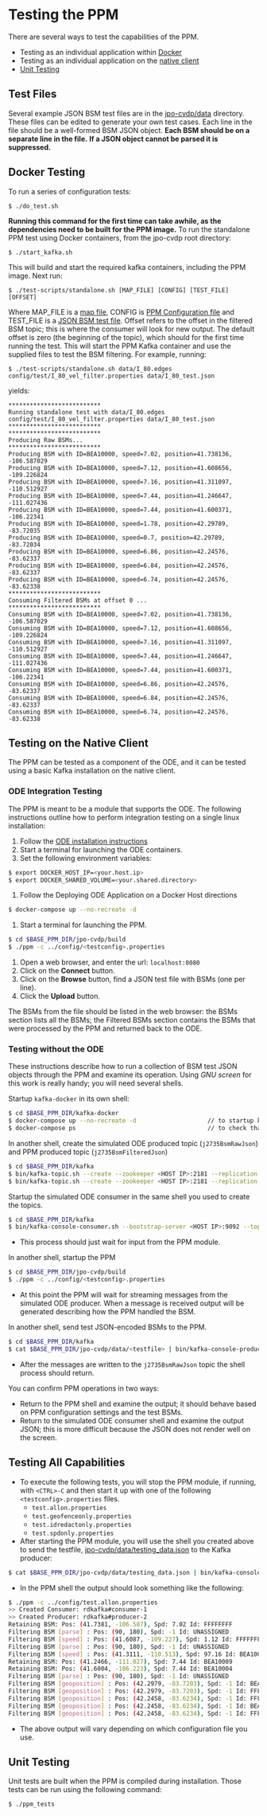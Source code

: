 # Testing the PPM

There are several ways to test the capabilities of the PPM.

- Testing as an individual application within [Docker](#docker-testing)
- Testing as an individual application on the [native client](#testing-on-the-native-client)
- [Unit Testing](#unit-testing)

## Test Files

Several example JSON BSM test files are in the [jpo-cvdp/data](../data) directory.  These files can be edited to generate
your own test cases. Each line in the file should be a well-formed BSM JSON
object. **Each BSM should be on a separate line in the file.** **If a JSON object cannot be parsed it is suppressed.**

## Docker Testing

To run a series of configuration tests:

    $ ./do_test.sh

**Running this command for the first time can take awhile, as the dependencies need to be built for the PPM image.**
To run the standalone PPM test using Docker containers, from the jpo-cvdp root directory:

    $ ./start_kafka.sh

This will build and start the required kafka containers, including the PPM image.
Next run:

    $ ./test-scripts/standalone.sh [MAP_FILE] [CONFIG] [TEST_FILE] [OFFSET]

Where MAP_FILE is a [map file](configuration.md#map-file), CONFIG is [PPM Configuration file](configuration.md) and TEST_FILE is a [JSON BSM test file](#test-files). Offset refers to the offset in the filtered BSM topic; this is where the consumer will look for new output. The default offset is zero (the beginning of the topic), which should for the first time running the test. This will start the PPM Kafka container and use the supplied files to test the BSM filtering. For example, running:

    $ ./test-scripts/standalone.sh data/I_80.edges config/test/I_80_vel_filter.properties data/I_80_test.json

yields:

```
**************************
Running standalone test with data/I_80.edges config/test/I_80_vel_filter.properties data/I_80_test.json
**************************
**************************
Producing Raw BSMs...
**************************
Producing BSM with ID=BEA10000, speed=7.02, position=41.738136, -106.587029
Producing BSM with ID=BEA10000, speed=7.12, position=41.608656, -109.226824
Producing BSM with ID=BEA10000, speed=7.16, position=41.311097, -110.512927
Producing BSM with ID=BEA10000, speed=7.44, position=41.246647, -111.027436
Producing BSM with ID=BEA10000, speed=7.44, position=41.600371, -106.22341
Producing BSM with ID=BEA10000, speed=1.78, position=42.29789, -83.72035
Producing BSM with ID=BEA10000, speed=0.7, position=42.29789, -83.72034
Producing BSM with ID=BEA10000, speed=6.86, position=42.24576, -83.62337
Producing BSM with ID=BEA10000, speed=6.84, position=42.24576, -83.62337
Producing BSM with ID=BEA10000, speed=6.74, position=42.24576, -83.62338
**************************
Consuming Filtered BSMs at offset 0 ...
**************************
Consuming BSM with ID=BEA10000, speed=7.02, position=41.738136, -106.587029
Consuming BSM with ID=BEA10000, speed=7.12, position=41.608656, -109.226824
Consuming BSM with ID=BEA10000, speed=7.16, position=41.311097, -110.512927
Consuming BSM with ID=BEA10000, speed=7.44, position=41.246647, -111.027436
Consuming BSM with ID=BEA10000, speed=7.44, position=41.600371, -106.22341
Consuming BSM with ID=BEA10000, speed=6.86, position=42.24576, -83.62337
Consuming BSM with ID=BEA10000, speed=6.84, position=42.24576, -83.62337
Consuming BSM with ID=BEA10000, speed=6.74, position=42.24576, -83.62338
```

## Testing on the Native Client

The PPM can be tested as a component of the ODE, and it can be tested using a basic Kafka installation on the native
client.

### ODE Integration Testing

The PPM is meant to be a module that supports the ODE.  The following instructions outline how to perform integration
testing on a single linux installation:

1. Follow the [ODE installation instructions](https://github.com/usdot-jpo-ode/jpo-ode#documentation)
1. Start a terminal for launching the ODE containers.
1. Set the following environment variables:

```bash
$ export DOCKER_HOST_IP=<your.host.ip>
$ export DOCKER_SHARED_VOLUME=<your.shared.directory>
```

1. Follow the Deploying ODE Application on a Docker Host directions

```bash
$ docker-compose up --no-recreate -d
```

1. Start a terminal for launching the PPM.

```bash
$ cd $BASE_PPM_DIR/jpo-cvdp/build
$ ./ppm -c ../config/<testconfig>.properties
```
1. Open a web browser, and enter the url: `localhost:8080`
1. Click on the **Connect** button.
1. Click on the **Browse** button, find a JSON test file with BSMs (one per line).
1. Click the **Upload** button.

The BSMs from the file should be listed in the web browser: the BSMs section
lists all the BSMs; the Filtered BSMs section contains the BSMs that were
processed by the PPM and returned back to the ODE.

### Testing without the ODE

These instructions describe how to run a collection of BSM test JSON objects through the PPM and examine its operation.
Using *GNU screen* for this work is really handy; you will need several shells.

Startup `kafka-docker` in its own shell:

```bash
$ cd $BASE_PPM_DIR/kafka-docker
$ docker-compose up --no-recreate -d                    // to startup kafka and zookeeper containers
$ docker-compose ps                                     // to check that they are running.
```

In another shell, create the simulated ODE produced topic (`j2735BsmRawJson`) and PPM produced topic (`j2735BsmFilteredJson`)

```bash
$ cd $BASE_PPM_DIR/kafka
$ bin/kafka-topic.sh --create --zookeeper <HOST IP>:2181 --replication-factor 1 --partitions 1 --topic j2735BsmRawJson
$ bin/kafka-topic.sh --create --zookeeper <HOST IP>:2181 --replication-factor 1 --partitions 1 --topic j2735BsmFilteredJson
```

Startup the simulated ODE consumer in the same shell you used to create the topics.

```bash
$ cd $BASE_PPM_DIR/kafka                                
$ bin/kafka-console-consumer.sh --bootstrap-server <HOST IP>:9092 --topic j2735BsmFilteredJson
```

- This process should just wait for input from the PPM module.

In another shell, startup the PPM

```bash
$ cd $BASE_PPM_DIR/jpo-cvdp/build
$ ./ppm -c ../config/<testconfig>.properties
```

- At this point the PPM will wait for streaming messages from the simulated ODE
  producer.  When a message is received output will be generated describing how
  the PPM handled the BSM.

In another shell, send test JSON-encoded BSMs to the PPM.

```bash
$ cd $BASE_PPM_DIR/kafka                                
$ cat $BASE_PPM_DIR/jpo-cvdp/data/<testfile> | bin/kafka-console-producer.sh --broker-list <HOST IP>:9092 --topic j2735BsmRawJson
```

- After the messages are written to the `j2735BsmRawJson` topic the shell process should return.

You can confirm PPM operations in two ways:

- Return to the PPM shell and examine the output; it should behave based on PPM configuration settings and the test BSMs.
- Return to the simulated ODE consumer shell and examine the output JSON; this is more difficult because the JSON does not render well on the screen.

## Testing All Capabilities

- To execute the following tests, you will stop the PPM module, if running, with `<CTRL>-C` and then start it up with one of the following `<testconfig>.properties` files.
    - `test.allon.properties`
    - `test.geofenceonly.properties`
    - `test.idredactonly.properties`
    - `test.spdonly.properties`
- After starting the PPM module, you will use the shell you created above to send the testfile, [jpo-cvdp/data/testing_data.json](data/testing_data.json) to the Kafka producer:

```bash
$ cat $BASE_PPM_DIR/jpo-cvdp/data/testing_data.json | bin/kafka-console-producer.sh --broker-list <HOST IP>:9092 --topic j2735BsmRawJson
```

- In the PPM shell the output should look something like the following:
```bash
$ ./ppm -c ../config/test.allon.properties
>> Created Consumer: rdkafka#consumer-1
>> Created Producer: rdkafka#producer-2
Retaining BSM: Pos: (41.7381, -106.587), Spd: 7.02 Id: FFFFFFFF
Filtering BSM [parse] : Pos: (90, 180), Spd: -1 Id: UNASSIGNED
Filtering BSM [speed] : Pos: (41.6087, -109.227), Spd: 1.12 Id: FFFFFFFF
Filtering BSM [parse] : Pos: (90, 180), Spd: -1 Id: UNASSIGNED
Filtering BSM [speed] : Pos: (41.3111, -110.513), Spd: 97.16 Id: BEA10009
Retaining BSM: Pos: (41.2466, -111.027), Spd: 7.44 Id: BEA10009
Retaining BSM: Pos: (41.6004, -106.223), Spd: 7.44 Id: BEA10004
Filtering BSM [parse] : Pos: (90, 180), Spd: -1 Id: UNASSIGNED
Filtering BSM [geoposition] : Pos: (42.2979, -83.7203), Spd: -1 Id: BEA10004
Filtering BSM [geoposition] : Pos: (42.2979, -83.7203), Spd: -1 Id: FFFFFFFF
Filtering BSM [geoposition] : Pos: (42.2458, -83.6234), Spd: -1 Id: FFFFFFFF
Filtering BSM [geoposition] : Pos: (42.2458, -83.6234), Spd: -1 Id: BEA10005
Filtering BSM [geoposition] : Pos: (42.2458, -83.6234), Spd: -1 Id: FFFFFFFF
```
- The above output will vary depending on which configuration file you use.

## Unit Testing

Unit tests are built when the PPM is compiled during installation. Those tests can be run using the following command:

```bash
$ ./ppm_tests
```
